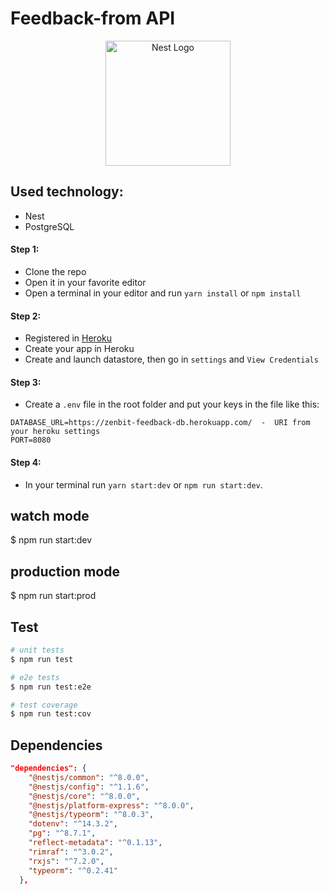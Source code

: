 
# Feedback-from API
<p align="center">
  <a href="http://nestjs.com/" target="blank"><img src="https://nestjs.com/img/logo-small.svg" width="200" alt="Nest Logo" /></a>
</p>



## Used technology: 
- Nest
- PostgreSQL

#### Step 1: 
- Clone the repo
- Open it in your favorite editor
- Open a terminal in your editor and run `yarn install` or `npm install`
#### Step 2:
- Registered in <a href="https://dashboard.heroku.com/apps">Heroku</a>
- Create your app in Heroku
- Create and launch datastore, then go in `settings` and `View Credentials`
#### Step 3: 
- Create a `.env` file in the root folder and put your keys in the file like this: 

```
DATABASE_URL=https://zenbit-feedback-db.herokuapp.com/  -  URI from your heroku settings
PORT=8080
```

#### Step 4: 

- In your terminal run `yarn start:dev` or `npm run start:dev`. 
## watch mode
$ npm run start:dev

## production mode
$ npm run start:prod


## Test

```bash
# unit tests
$ npm run test

# e2e tests
$ npm run test:e2e

# test coverage
$ npm run test:cov
```
## Dependencies 

```json
"dependencies": {
    "@nestjs/common": "^8.0.0",
    "@nestjs/config": "^1.1.6",
    "@nestjs/core": "^8.0.0",
    "@nestjs/platform-express": "^8.0.0",
    "@nestjs/typeorm": "^8.0.3",
    "dotenv": "^14.3.2",
    "pg": "^8.7.1",
    "reflect-metadata": "^0.1.13",
    "rimraf": "^3.0.2",
    "rxjs": "^7.2.0",
    "typeorm": "^0.2.41"
  },
  
  ```
